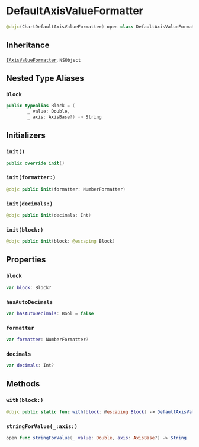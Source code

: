 # DefaultAxisValueFormatter

``` swift
@objc(ChartDefaultAxisValueFormatter) open class DefaultAxisValueFormatter: NSObject, IAxisValueFormatter
```

## Inheritance

[`IAxisValueFormatter`](/IAxisValueFormatter), `NSObject`

## Nested Type Aliases

### `Block`

``` swift
public typealias Block = (
        _ value: Double,
        _ axis: AxisBase?) -> String
```

## Initializers

### `init()`

``` swift
public override init()
```

### `init(formatter:)`

``` swift
@objc public init(formatter: NumberFormatter)
```

### `init(decimals:)`

``` swift
@objc public init(decimals: Int)
```

### `init(block:)`

``` swift
@objc public init(block: @escaping Block)
```

## Properties

### `block`

``` swift
var block: Block?
```

### `hasAutoDecimals`

``` swift
var hasAutoDecimals: Bool = false
```

### `formatter`

``` swift
var formatter: NumberFormatter?
```

### `decimals`

``` swift
var decimals: Int?
```

## Methods

### `with(block:)`

``` swift
@objc public static func with(block: @escaping Block) -> DefaultAxisValueFormatter?
```

### `stringForValue(_:axis:)`

``` swift
open func stringForValue(_ value: Double, axis: AxisBase?) -> String
```
